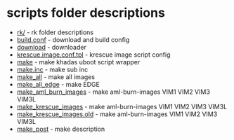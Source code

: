 # scripts folder descriptions

+ [rk/](rk/) - rk folder descriptions
+ [build.conf](build.conf) - download and build config
+ [download](download) - downloader
+ [krescue.image.conf.tpl](krescue.image.conf.tpl) - krescue image script config
+ [make](make) - make khadas uboot script wrapper
+ [make.inc](make.inc) - make sub inc 
+ [make_all](make_all) - make all images 
+ [make_all_edge](make_all_edge) - make EDGE 
+ [make_aml_burn_images](make_aml_burn_images) - make aml-burn-images VIM1 VIM2 VIM3 VIM3L
+ [make_krescue_images](make_krescue_images) - make aml-burn-images VIM1 VIM2 VIM3 VIM3L
+ [make_krescue_images.old](make_krescue_images.old) - make aml-burn-images VIM1 VIM2 VIM3 VIM3L
+ [make_post](make_post) - make description
